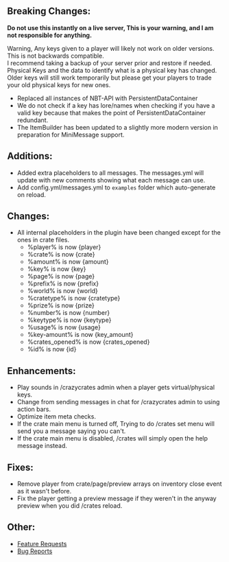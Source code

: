 ## Breaking Changes:
**Do not use this instantly on a live server, This is your warning, and I am not responsible for anything.**

Warning, Any keys given to a player will likely not work on older versions. This is not backwards compatible.<br>
I recommend taking a backup of your server prior and restore if needed.<br>
Physical Keys and the data to identify what is a physical key has changed.<br>
Older keys will still work temporarily but please get your players to trade your old physical keys for new ones.

* Replaced all instances of NBT-API with PersistentDataContainer
* We do not check if a key has lore/names when checking if you have a valid key because that makes the point of PersistentDataContainer redundant.
* The ItemBuilder has been updated to a slightly more modern version in preparation for MiniMessage support.

## Additions:
* Added extra placeholders to all messages. The messages.yml will update with new comments showing what each message can use.
* Add config.yml/messages.yml to `examples` folder which auto-generate on reload.

## Changes:
* All internal placeholders in the plugin have been changed except for the ones in crate files.
  * %player% is now {player}
  * %crate% is now {crate}
  * %amount% is now {amount}
  * %key% is now {key}
  * %page% is now {page}
  * %prefix% is now {prefix}
  * %world% is now {world}
  * %cratetype% is now {cratetype}
  * %prize% is now {prize}
  * %number% is now {number}
  * %keytype% is now {keytype}
  * %usage% is now {usage}
  * %key-amount% is now {key_amount}
  * %crates_opened% is now {crates_opened}
  * %id% is now {id}

## Enhancements:
* Play sounds in /crazycrates admin when a player gets virtual/physical keys.
* Change from sending messages in chat for /crazycrates admin to using action bars.
* Optimize item meta checks.
* If the crate main menu is turned off, Trying to do /crates set menu will send you a message saying you can't.
* If the crate main menu is disabled, /crates will simply open the help message instead.

## Fixes:
* Remove player from crate/page/preview arrays on inventory close event as it wasn't before.
* Fix the player getting a preview message if they weren't in the anyway preview when you did /crates reload.

## Other:
* [Feature Requests](https://github.com/Crazy-Crew/CrazyCrates/issues)
* [Bug Reports](https://github.com/Crazy-Crew/CrazyCrates/issues)

